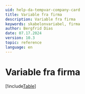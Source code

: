 ```yaml
---
uid: help-da-tempvar-company-card
title: Variable fra firma
description: Variable fra firma
keywords: skabelonvariabel, firma
author: Bergfrid Dias
date: 07.17.2024
version: 10.3
topic: reference
language: en
---
```


# Variable fra firma

[!include[Table](../../../../../common/includes/variable/table-company.md)]
